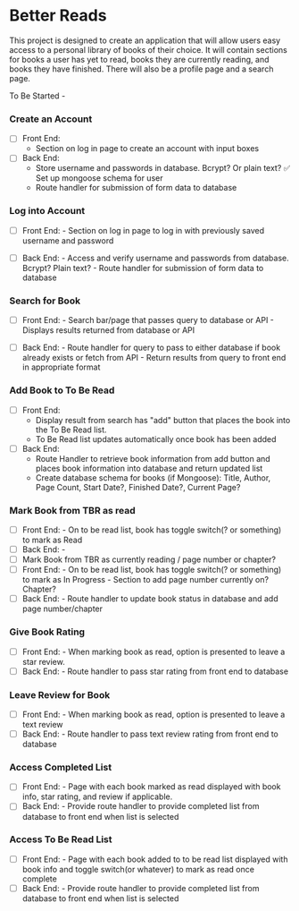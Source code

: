 # Better Reads

This  project is designed to create an application that will allow users easy access to a  personal library of books of their choice. It will contain sections for books a user has yet to read, books they are currently reading, and books they have finished. There will also be a profile page and a search page. 

To Be Started - 
### Create an Account
 -  [ ] Front End:
    - Section on log in page to create an account with input boxes
 - [ ] Back End: 
    - Store username and passwords in database. Bcrypt? Or plain text? 
    ✅ Set up mongoose schema for user
    - Route handler for submission of form data to database 

### Log into Account 
- [ ] Front End:
        - Section on log in page to log in with previously saved username and password
- [ ] Back End: 
        - Access and verify username and passwords from database. Bcrypt? Plain text? 
        - Route handler for submission of form data to database 

    
### Search for Book
 - [ ] Front End:
        - Search bar/page that passes query to database or API 
        - Displays results returned from database or API
 - [ ] Back End:
        - Route handler for query to pass to either database if book already exists or fetch from API
        - Return results from query to front end in appropriate format


### Add Book to To Be Read

- [ ] Front End:
     - Display result from search has "add" button that places the book into the To Be Read list.
     - To Be Read list updates automatically once book has been added
- [ ] Back End:
     - Route Handler to retrieve book information from add button and places book information into database and return updated list
     - Create database schema for books (if Mongoose): Title, Author, Page Count, Start Date?, Finished Date?, Current Page?

### Mark Book from TBR as read
- [ ] Front End:
      - On to be read list, book has toggle switch(? or something) to mark as Read
- [ ] Back End:
      - 
- [ ] Mark Book from TBR as currently reading / page number or chapter?
- [ ] Front End:
      - On to be read list, book has toggle switch(? or something) to mark as In Progress
      - Section to add page number currently on? Chapter? 
- [ ] Back End:
      - Route handler to update book status in database and add page number/chapter

### Give Book Rating
 - [ ] Front End:
        - When marking book as read, option is presented to leave a star review. 
 - [ ] Back End:
        - Route handler to pass star rating from front end to database 

### Leave Review for Book
 - [ ] Front End:
        - When marking book as read, option is presented to leave a text review
 - [ ] Back End:
        - Route handler to pass text review rating from front end to database 

  ### Access Completed List
- [ ] Front End:
        - Page with each book marked as read displayed with book info, star rating, and review if applicable.
- [ ] Back End:
        - Provide route handler to provide completed list from database to front end when list is selected

###  Access To Be Read List
- [ ] Front End:
        - Page with each book added to to be read list displayed with book info and toggle switch(or whatever) to mark as read once complete
- [ ] Back End:
        - Provide route handler to provide completed list from database to front end when list is selected
